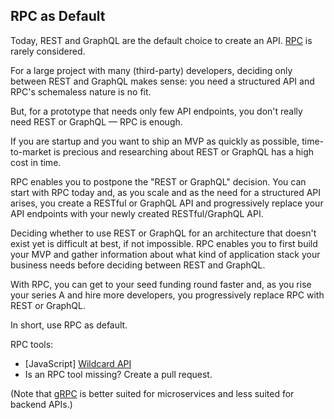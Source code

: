 ## RPC as Default

Today,
REST and GraphQL are the default choice to create an API.
[RPC](/docs/what-is-rpc.md#what-is-rpc)
is rarely considered.

For a large project with many (third-party) developers,
deciding only between REST and GraphQL
makes sense:
you need a structured API and RPC's schemaless nature is no fit.

But,
for a prototype that needs only few API endpoints,
you don't really need REST or GraphQL &mdash; RPC is enough.

If you are startup and you want to ship an MVP as quickly as possible,
time-to-market is precious and researching about REST or GraphQL
has a high cost in time.

RPC enables you to postpone the "REST or GraphQL" decision.
You can start with RPC today and,
as you scale and as the need for a structured API arises,
you create a RESTful or GraphQL API
and progressively replace your API endpoints with your newly created RESTful/GraphQL API.

Deciding whether to use REST or GraphQL for an architecture that doesn't exist yet is difficult at best, if not impossible.
RPC enables you to first build your MVP
and gather information about what kind of application stack your business needs before deciding between REST and GraphQL.

With RPC,
you can get to your seed funding round faster
and, as you rise your series A and hire more developers,
you progressively replace RPC with REST or GraphQL.

In short,
use RPC as default.

RPC tools:
- [JavaScript] [Wildcard API]()
- Is an RPC tool missing? Create a pull request.

(Note that [gRPC](https://grpc.io/) is better suited for microservices and less suited for backend APIs.)


